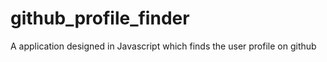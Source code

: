 # github_profile_finder
A application designed in Javascript which finds the user profile  on github
